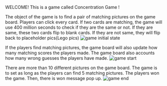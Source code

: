 WELCOME!
This is a game called Concentration Game !

The object of the game is to find a pair of matching pictures on the game board. Players can click every card. If two cards are matching, the game will use 400 million seconds to check if they are the same or not. If they are same,
these two cards flip to blank cards. If they are not same, they will flip back to placeholder pics(Lego pics)
![game initial state](https://i.imgur.com/ObHyA4C.png)


If the players find matching pictures, the game board will also update how 
many matching scores the players made. The game board also accounts how many wrong guesses the players have made. 
![game start](https://i.imgur.com/3Vlh3RQ.png)


There are more than 10 different pictures on the game board. The game is to set as long as the players can find 5 matching pictures. The players won the game. Then, there is won message pop up. 
![game end](https://i.imgur.com/Npc8Yy4.png)